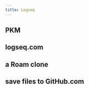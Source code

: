 ```yaml
---
title: Logseq
---
```


## PKM
## logseq.com
## a Roam clone
## save files to GitHub.com
##
##
##
##
##
##
